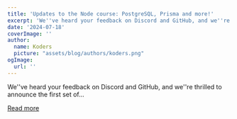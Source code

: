 ```yaml
---
title: 'Updates to the Node course: PostgreSQL, Prisma and more!'
excerpt: 'We''ve heard your feedback on Discord and GitHub, and we''re thrilled to announce the first set of...'
date: '2024-07-18'
coverImage: ''
author:
  name: Koders
  picture: "assets/blog/authors/koders.png"
ogImage:
  url: ''
---
```


We''ve heard your feedback on Discord and GitHub, and we''re thrilled to announce the first set of...

[Read more](https://dev.to/theodinproject/updates-to-the-node-course-postgresql-prisma-and-more-4dl3)
